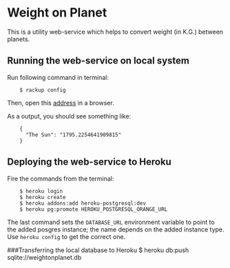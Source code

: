 Weight on Planet
================

This is a utility web-service which helps to convert weight (in K.G.) between
planets.

Running the web-service on local system
-----------------------------------

Run following command in terminal:

        $ rackup config
		
Then, open this [address](http://localhost:9292/?weight=25&from=Mars&to=The%20Sun) in a browser.

As a output, you should see something like:

        {
          "The Sun": "1795.2254641909815"
        }
		
Deploying the web-service to Heroku
-------------------------------

Fire the commands from the terminal:

        $ heroku login
        $ heroku create
        $ heroku addons:add heroku-postgresql:dev
		$ heroku pg:promote HEROKU_POSTGRESQL_ORANGE_URL
		
The last command sets the `DATABASE_URL` environment variable to point to 
the added posgres instance; the name depends on the added instance type.
Use `heroku config` to get the correct one.

###Transferring the local database to Heroku
        $ heroku db:push sqlite://weightonplanet.db